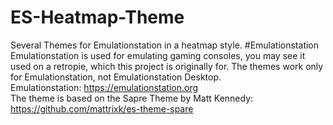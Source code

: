 # ES-Heatmap-Theme
Several Themes for Emulationstation in a heatmap style. 
#Emulationstation
Emulationstation is used for emulating gaming consoles, you may see it used on a retropie, which this project is originally for. The themes work only for Emulationstation, not Emulationstation Desktop.<br>
Emulationstation: https://emulationstation.org <br>
The theme is based on the Sapre Theme by Matt Kennedy: https://github.com/mattrixk/es-theme-spare
